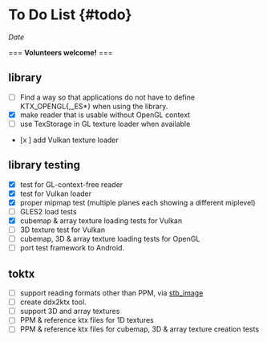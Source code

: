 To Do List                     {#todo}
=======

$Date$

=== **Volunteers welcome!** ===

library
-------

- [ ] Find a way so that applications do not have to define KTX_OPENGL{,_ES*} when
      using the library.
- [x] make reader that is usable without OpenGL context
- [ ] use TexStorage in GL texture loader when available
- [x ] add Vulkan texture loader

library testing
---------------

- [x] test for GL-context-free reader
- [x] test for Vulkan loader
- [x] proper mipmap test (multiple planes each showing a different miplevel)
- [ ] GLES2 load tests
- [x] cubemap & array texture loading tests for Vulkan
- [ ] 3D texture test for Vulkan
- [ ] cubemap, 3D & array texture loading tests for OpenGL
- [ ] port test framework to Android.

toktx
-----

- [ ] support reading formats other than PPM, via [stb_image](https://github.com/nothings/stb/blob/master/stb_image.h)
- [ ] create ddx2ktx tool.
- [ ] support 3D and array textures
- [ ] PPM & reference ktx files for 1D textures
- [ ] PPM & reference ktx files for cubemap, 3D & array texture creation tests
